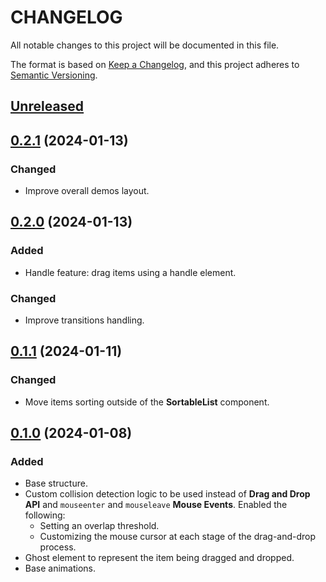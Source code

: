 # CHANGELOG

All notable changes to this project will be documented in this file.

The format is based on [Keep a Changelog](https://keepachangelog.com/en/1.0.0/),
and this project adheres to [Semantic Versioning](https://semver.org/spec/v2.0.0.html).

## [Unreleased]

## [0.2.1] (2024-01-13)

### Changed

- Improve overall demos layout.

## [0.2.0] (2024-01-13)

### Added

- Handle feature: drag items using a handle element.

### Changed

- Improve transitions handling.

## [0.1.1] (2024-01-11)

### Changed

- Move items sorting outside of the **SortableList** component.

## [0.1.0] (2024-01-08)

### Added

- Base structure.
- Custom collision detection logic to be used instead of **Drag and Drop API** and `mouseenter` and `mouseleave` **Mouse Events**. Enabled the following:
  - Setting an overlap threshold.
  - Customizing the mouse cursor at each stage of the drag-and-drop process.
- Ghost element to represent the item being dragged and dropped.
- Base animations.

[unreleased]: https://github.com/rodrigodagostino/svelte-sortable-list/compare/v0.2.1...HEAD
[0.2.1]: https://github.com/rodrigodagostino/svelte-sortable-list/compare/v0.2.0...v0.2.1
[0.2.0]: https://github.com/rodrigodagostino/svelte-sortable-list/compare/v0.1.1...v0.2.0
[0.1.1]: https://github.com/rodrigodagostino/svelte-sortable-list/compare/v0.1.0...v0.1.1
[0.1.0]: https://github.com/rodrigodagostino/svelte-sortable-list/releases/tag/v0.1.0
